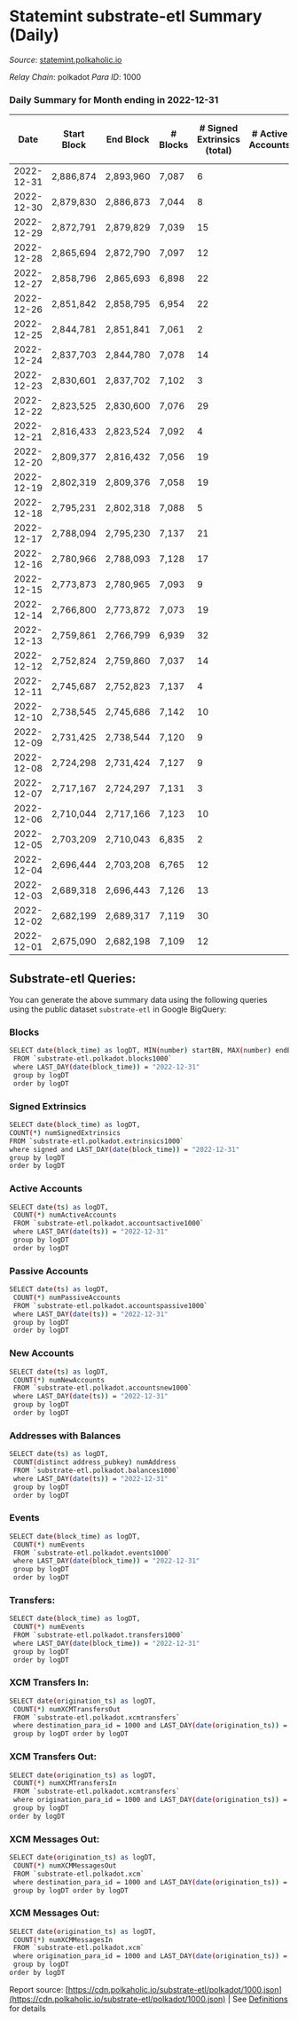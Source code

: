 # Statemint substrate-etl Summary (Daily)

_Source_: [statemint.polkaholic.io](https://statemint.polkaholic.io)

*Relay Chain*: polkadot
*Para ID*: 1000



### Daily Summary for Month ending in 2022-12-31


| Date | Start Block | End Block | # Blocks | # Signed Extrinsics (total) | # Active Accounts | # Passive | # New | # Addresses with Balances | # Events | # Transfers | # XCM Transfers In | # XCM Transfers Out | # XCM In | # XCM Out | Issues | 
| ---- | ----------- | --------- | -------- | --------------------------- | ----------------- | --------- | ----- | ------------------------- | -------- | ----------- | ------------------ | ------------------- | -------- | --------- | ------ |
| 2022-12-31 | 2,886,874 | 2,893,960 | 7,087 | 6 |  |  |  | 389 | 14,216 | 4 ($0.44) | 2 ($10,433.30) | 1 ($6,502.27) | 2 | 1 |  |
| 2022-12-30 | 2,879,830 | 2,886,873 | 7,044 | 8 |  |  |  | 387 | 14,136 | 6  | 2 ($5,005.07) | 2 ($15,003.70) | 2 | 2 |  |
| 2022-12-29 | 2,872,791 | 2,879,829 | 7,039 | 15 |  |  |  | 386 | 14,195 | 11  | 8 ($1,247.50) | 8 ($241.09) | 10 | 8 |  |
| 2022-12-28 | 2,865,694 | 2,872,790 | 7,097 | 12 |  |  |  | 385 | 14,372 | 12  | 14 ($8,276.08) | 10 ($6,461.45) | 26 | 11 |  |
| 2022-12-27 | 2,858,796 | 2,865,693 | 6,898 | 22 |  |  |  | 381 | 13,956 | 19  | 8 ($38.36) | 19 ($47.61) | 9 | 20 |  |
| 2022-12-26 | 2,851,842 | 2,858,795 | 6,954 | 22 |  |  |  | 377 | 14,063 | 18 ($0.45) | 8 ($2,124.18) | 12 ($1,410.42) | 9 | 12 |  |
| 2022-12-25 | 2,844,781 | 2,851,841 | 7,061 | 2 |  |  |  | 376 | 14,156 | 2  | 4 ($901.44) | 2 ($900.52) | 4 | 2 |  |
| 2022-12-24 | 2,837,703 | 2,844,780 | 7,078 | 14 |  |  |  |  | 14,239 | 9 ($7.23) | 2 ($45.99) | 3 ($1.60) | 2 | 3 |  |
| 2022-12-23 | 2,830,601 | 2,837,702 | 7,102 | 3 |  |  |  |  | 14,230 | 3  | 1 ($9.04) | 1 ($1.98) | 2 | 1 |  |
| 2022-12-22 | 2,823,525 | 2,830,600 | 7,076 | 29 |  |  |  |  | 14,321 | 18 ($8.33) | 10 ($11,709.47) | 4 ($5,676.65) | 10 | 5 |  |
| 2022-12-21 | 2,816,433 | 2,823,524 | 7,092 | 4 |  |  |  |  | 14,217 | 3  | 2 ($800.49) | 2 ($1,269.23) | 2 | 2 |  |
| 2022-12-20 | 2,809,377 | 2,816,432 | 7,056 | 19 |  |  |  |  | 14,204 | 7 ($0.47) | 5 ($7,025.25) | 3 ($10.26) | 5 | 5 |  |
| 2022-12-19 | 2,802,319 | 2,809,376 | 7,058 | 19 |  |  |  |  | 14,257 | 15 ($5.08) | 11 ($9,785.21) | 4 ($1,432.97) | 11 | 4 |  |
| 2022-12-18 | 2,795,231 | 2,802,318 | 7,088 | 5 |  |  |  | 366 | 14,247 | 5  | 9 ($42,001.49) | 2 ($37,498.89) | 9 | 2 |  |
| 2022-12-17 | 2,788,094 | 2,795,230 | 7,137 | 21 |  |  |  | 364 | 14,426 | 15 ($3.79) | 11 ($5,503.58) | 6 ($2,799.79) | 11 | 8 |  |
| 2022-12-16 | 2,780,966 | 2,788,093 | 7,128 | 17 |  |  |  | 364 | 14,398 | 14 ($0.00256) | 13 ($16,091.58) | 3 ($706.38) | 13 | 4 |  |
| 2022-12-15 | 2,773,873 | 2,780,965 | 7,093 | 9 |  |  |  | 359 | 14,257 | 4 ($0.52) | 6 ($310.58) | 1 ($500.09) | 7 | 2 |  |
| 2022-12-14 | 2,766,800 | 2,773,872 | 7,073 | 19 |  |  |  |  | 14,307 | 14  | 14 ($2,132.81) | 6 ($216,238.80) | 14 | 7 |  |
| 2022-12-13 | 2,759,861 | 2,766,799 | 6,939 | 32 |  |  |  |  | 14,088 | 17 ($5.27) | 15 ($15,094.03) | 5 ($6,851.94) | 16 | 6 |  |
| 2022-12-12 | 2,752,824 | 2,759,860 | 7,037 | 14 |  |  |  | 353 | 14,224 | 3  | 13 ($1,594.27) | 2 ($1,512.48) | 17 | 8 |  |
| 2022-12-11 | 2,745,687 | 2,752,823 | 7,137 | 4 |  |  |  | 350 | 14,332 | 2  | 5 ($715.17) | 1 ($702.11) | 6 | 3 |  |
| 2022-12-10 | 2,738,545 | 2,745,686 | 7,142 | 10 |  |  |  | 347 | 14,365 | 8  | 7 ($20,907.34) | 3 ($39,485.55) | 7 | 3 |  |
| 2022-12-09 | 2,731,425 | 2,738,544 | 7,120 | 9 |  |  |  | 346 | 14,290 | 3  | 3 ($13.41) | 1 ($1,002.86) | 3 | 1 |  |
| 2022-12-08 | 2,724,298 | 2,731,424 | 7,127 | 9 |  |  |  | 346 | 14,324 | 9  | 6 ($585.44) | 3 ($18,592.79) | 6 | 3 |  |
| 2022-12-07 | 2,717,167 | 2,724,297 | 7,131 | 3 |  |  |  | 345 | 14,311 | 3  | 7 ($4,025.62) |   | 7 |  |  |
| 2022-12-06 | 2,710,044 | 2,717,166 | 7,123 | 10 |  |  |  | 344 | 14,324 | 3  | 6 ($2,875.76) |   | 6 |  |  |
| 2022-12-05 | 2,703,209 | 2,710,043 | 6,835 | 2 |  |  |  | 343 | 13,729 | 1  | 8 ($357.98) | 1 ($320.80) | 10 | 1 |  |
| 2022-12-04 | 2,696,444 | 2,703,208 | 6,765 | 12 |  |  |  | 342 | 13,603 | 8  | 2 ($3.87) | 4 ($815.95) | 2 | 6 |  |
| 2022-12-03 | 2,689,318 | 2,696,443 | 7,126 | 13 |  |  |  | 341 | 14,322 | 6 ($0.62) | 3 ($7,075.69) | 2 ($6,638.65) | 3 | 2 |  |
| 2022-12-02 | 2,682,199 | 2,689,317 | 7,119 | 30 |  |  |  | 339 | 14,411 | 18 ($7.91) | 4 ($562.58) | 7 ($2,025.73) | 7 | 10 |  |
| 2022-12-01 | 2,675,090 | 2,682,198 | 7,109 | 12 |  |  |  | 336 | 14,371 | 22 ($2,708.54) | 5 ($188.34) | 4 ($4,967.59) | 5 | 4 |  |

## Substrate-etl Queries:
You can generate the above summary data using the following queries using the public dataset `substrate-etl` in Google BigQuery:

### Blocks
```bash
SELECT date(block_time) as logDT, MIN(number) startBN, MAX(number) endBN, COUNT(*) numBlocks 
 FROM `substrate-etl.polkadot.blocks1000`  
 where LAST_DAY(date(block_time)) = "2022-12-31" 
 group by logDT 
 order by logDT
```

### Signed Extrinsics
```bash
SELECT date(block_time) as logDT, 
COUNT(*) numSignedExtrinsics 
FROM `substrate-etl.polkadot.extrinsics1000`  
where signed and LAST_DAY(date(block_time)) = "2022-12-31" 
group by logDT 
order by logDT
```

### Active Accounts
```bash
SELECT date(ts) as logDT, 
 COUNT(*) numActiveAccounts 
 FROM `substrate-etl.polkadot.accountsactive1000` 
 where LAST_DAY(date(ts)) = "2022-12-31" 
 group by logDT 
 order by logDT
```

### Passive Accounts
```bash
SELECT date(ts) as logDT, 
 COUNT(*) numPassiveAccounts 
 FROM `substrate-etl.polkadot.accountspassive1000` 
 where LAST_DAY(date(ts)) = "2022-12-31" 
 group by logDT 
 order by logDT
```

### New Accounts
```bash
SELECT date(ts) as logDT, 
 COUNT(*) numNewAccounts 
 FROM `substrate-etl.polkadot.accountsnew1000` 
 where LAST_DAY(date(ts)) = "2022-12-31" 
 group by logDT
 order by logDT
```

### Addresses with Balances
```bash
SELECT date(ts) as logDT,
 COUNT(distinct address_pubkey) numAddress 
 FROM `substrate-etl.polkadot.balances1000` 
 where LAST_DAY(date(ts)) = "2022-12-31" 
 group by logDT 
 order by logDT
```

### Events
```bash
SELECT date(block_time) as logDT, 
 COUNT(*) numEvents 
 FROM `substrate-etl.polkadot.events1000` 
 where LAST_DAY(date(block_time)) = "2022-12-31" 
 group by logDT 
 order by logDT
```

### Transfers:
```bash
SELECT date(block_time) as logDT, 
 COUNT(*) numEvents 
 FROM `substrate-etl.polkadot.transfers1000` 
 where LAST_DAY(date(block_time)) = "2022-12-31" 
 group by logDT 
 order by logDT
```

### XCM Transfers In:
```bash
SELECT date(origination_ts) as logDT, 
 COUNT(*) numXCMTransfersOut 
 FROM `substrate-etl.polkadot.xcmtransfers` 
 where destination_para_id = 1000 and LAST_DAY(date(origination_ts)) = "2022-12-31" 
 group by logDT order by logDT
```

### XCM Transfers Out:
```bash
SELECT date(origination_ts) as logDT, 
 COUNT(*) numXCMTransfersIn 
 FROM `substrate-etl.polkadot.xcmtransfers` 
 where origination_para_id = 1000 and LAST_DAY(date(origination_ts)) = "2022-12-31" 
 group by logDT 
order by logDT
```

### XCM Messages Out:
```bash
SELECT date(origination_ts) as logDT, 
 COUNT(*) numXCMMessagesOut 
 FROM `substrate-etl.polkadot.xcm` 
 where destination_para_id = 1000 and LAST_DAY(date(origination_ts)) = "2022-12-31" 
 group by logDT order by logDT
```

### XCM Messages Out:
```bash
SELECT date(origination_ts) as logDT, 
 COUNT(*) numXCMMessagesIn 
 FROM `substrate-etl.polkadot.xcm` 
 where origination_para_id = 1000 and LAST_DAY(date(origination_ts)) = "2022-12-31" 
 group by logDT 
order by logDT
```


Report source: [https://cdn.polkaholic.io/substrate-etl/polkadot/1000.json](https://cdn.polkaholic.io/substrate-etl/polkadot/1000.json) | See [Definitions](/DEFINITIONS.md) for details
